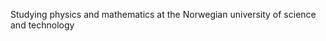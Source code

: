 Studying physics and mathematics at the Norwegian university of science and technology

<!---
tncrdk/tncrdk is a ✨ special ✨ repository because its `README.md` (this file) appears on your GitHub profile.
You can click the Preview link to take a look at your changes.
--->
